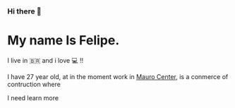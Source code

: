 ### Hi there 👋

<!--
**FelipeSdsilva/FelipeSdSilva** is a ✨ _special_ ✨ repository because its `README.md` (this file) appears on your GitHub profile.

Here are some ideas to get you started:

- 🔭 I’m currently working on ...
 🌱 I’m currently learning ...
- 👯 I’m looking to collaborate on ...
- 🤔 I’m looking for help with ...
- 💬 Ask me about ...
- 📫 How to reach me: ...
- 😄 Pronouns: ...
- ⚡ Fun fact: ...
-->
<h1>My name Is Felipe.</h1>
<p>I live in 🇧🇷 and i love 💻 !!</p>
<p>I have 27 year old, at in the moment  work in <a href="https://www.maurocenter.com.br/"> Mauro Center</a>, is a conmerce of contruction where </p>
I need learn more 
